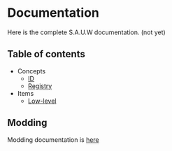 # Documentation

Here is the complete S.A.U.W documentation. (not yet)

## Table of contents

* Concepts
    * [ID](concept/ID.md)
    * [Registry](concept/Registry.md)
* Items
    * [Low-level](items/low-level.md)

## Modding

Modding documentation is [here](https://github.com/KirboGames/S.A.U.W.-/wiki)